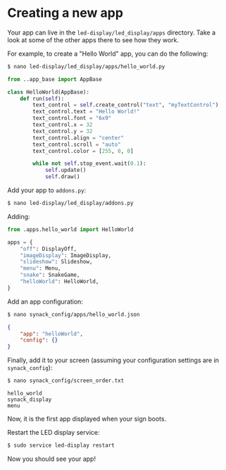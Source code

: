 # Creating a new app

Your app can live in the `led-display/led_display/apps` directory. Take a look at some of the other apps there to see how they work.

For example, to create a "Hello World" app, you can do the following:

```bash
$ nano led-display/led_display/apps/hello_world.py
```

```python
from ..app_base import AppBase

class HelloWorld(AppBase):
    def run(self):
        text_control = self.create_control("text", "myTextControl")
        text_control.text = "Hello World!"
        text_control.font = "6x9"
        text_control.x = 32
        text_control.y = 32
        text_control.align = "center"
        text_control.scroll = "auto"
        text_control.color = [255, 0, 0]

        while not self.stop_event.wait(0.1):
            self.update()
            self.draw()
```

Add your app to `addons.py`:

```bash
$ nano led-display/led_display/addons.py
```

Adding:
```python
from .apps.hello_world import HelloWorld
```

```python
apps = {
    "off": DisplayOff,
    "imageDisplay": ImageDisplay,
    "slideshow": Slideshow,
    "menu": Menu,
    "snake": SnakeGame,
    "helloWorld": HelloWorld,
}
```

Add an app configuration:

```bash
$ nano synack_config/apps/hello_world.json
```

```json
{
    "app": "helloWorld",
    "config": {}
}
```

Finally, add it to your screen (assuming your configuration settings are in `synack_config`):

```bash
$ nano synack_config/screen_order.txt
```

```
hello_world
synack_display
menu
```

Now, it is the first app displayed when your sign boots.

Restart the LED display service:

```bash
$ sudo service led-display restart
```

Now you should see your app!
